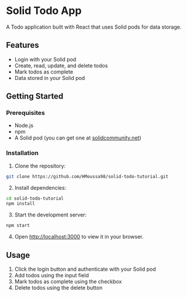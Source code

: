 # Solid Todo App

A Todo application built with React that uses Solid pods for data storage.

## Features

- Login with your Solid pod
- Create, read, update, and delete todos
- Mark todos as complete
- Data stored in your Solid pod

## Getting Started

### Prerequisites

- Node.js
- npm
- A Solid pod (you can get one at [solidcommunity.net](https://solidcommunity.net/))

### Installation

1. Clone the repository:
```bash
git clone https://github.com/HMoussa98/solid-todo-tutorial.git
```

2. Install dependencies:
```bash
cd solid-todo-tutorial
npm install
```

3. Start the development server:
```bash
npm start
```

4. Open [http://localhost:3000](http://localhost:3000) to view it in your browser.

## Usage

1. Click the login button and authenticate with your Solid pod
2. Add todos using the input field
3. Mark todos as complete using the checkbox
4. Delete todos using the delete button